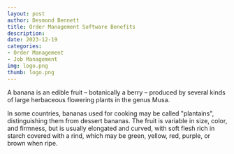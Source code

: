```yaml
---
layout: post
author: Desmond Bennett
title: Order Management Software Benefits
description: 
date: 2023-12-19
categories:
- Order Management
- Job Management
img: logo.png
thumb: logo.png
---
```


A banana is an edible fruit – botanically a berry – produced by several
kinds of large herbaceous flowering plants in the genus Musa.
<!--more-->
In some countries, bananas used for cooking may be called "plantains",
distinguishing them from dessert bananas. The fruit is variable in size,
color, and firmness, but is usually elongated and curved, with soft
flesh rich in starch covered with a rind, which may be green, yellow,
red, purple, or brown when ripe.
